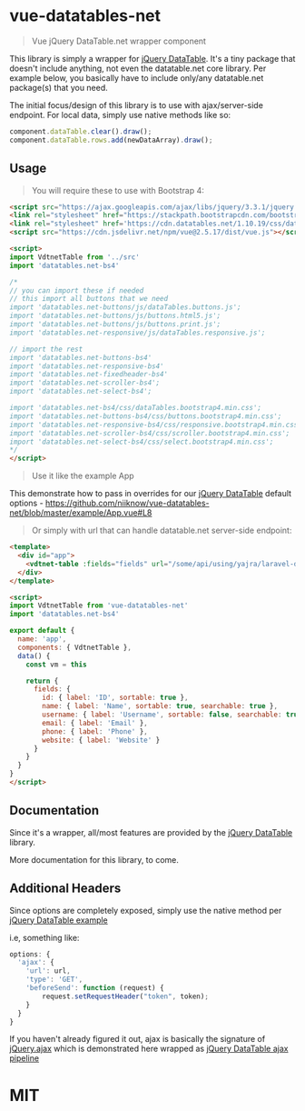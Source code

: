 # vue-datatables-net
> Vue jQuery DataTable.net wrapper component 

This library is simply a wrapper for [jQuery DataTable](https://datatables.net/).  It's a tiny package that doesn't include anything, not even the datatable.net core library.  Per example below, you basically have to include only/any datatable.net package(s) that you need.

The initial focus/design of this library is to use with ajax/server-side endpoint.  For local data, simply use native methods like so:

```javascript
component.dataTable.clear().draw();
component.dataTable.rows.add(newDataArray).draw();
```

## Usage
> You will require these to use with Bootstrap 4:

```html
<script src="https://ajax.googleapis.com/ajax/libs/jquery/3.3.1/jquery.min.js"></script>
<link rel="stylesheet" href="https://stackpath.bootstrapcdn.com/bootstrap/4.1.3/css/bootstrap.min.css" integrity="sha384-MCw98/SFnGE8fJT3GXwEOngsV7Zt27NXFoaoApmYm81iuXoPkFOJwJ8ERdknLPMO" crossorigin="anonymous">
<link rel="stylesheet" href='https://cdn.datatables.net/1.10.19/css/dataTables.bootstrap4.min.css'>
<script src="https://cdn.jsdelivr.net/npm/vue@2.5.17/dist/vue.js"></script>

<script>
import VdtnetTable from '../src'
import 'datatables.net-bs4'

/*
// you can import these if needed
// this import all buttons that we need
import 'datatables.net-buttons/js/dataTables.buttons.js';
import 'datatables.net-buttons/js/buttons.html5.js';
import 'datatables.net-buttons/js/buttons.print.js';
import 'datatables.net-responsive/js/dataTables.responsive.js';

// import the rest
import 'datatables.net-buttons-bs4'
import 'datatables.net-responsive-bs4'
import 'datatables.net-fixedheader-bs4'
import 'datatables.net-scroller-bs4';
import 'datatables.net-select-bs4';

import 'datatables.net-bs4/css/dataTables.bootstrap4.min.css';
import 'datatables.net-buttons-bs4/css/buttons.bootstrap4.min.css';
import 'datatables.net-responsive-bs4/css/responsive.bootstrap4.min.css';
import 'datatables.net-scroller-bs4/css/scroller.bootstrap4.min.css';
import 'datatables.net-select-bs4/css/select.bootstrap4.min.css';
*/
</script>
```

> Use it like the example App

This demonstrate how to pass in overrides for our [jQuery DataTable](https://datatables.net/manual/options) default options - https://github.com/niiknow/vue-datatables-net/blob/master/example/App.vue#L8

> Or simply with url that can handle datatable.net server-side endpoint:

```html
<template>
  <div id="app">
    <vdtnet-table :fields="fields" url="/some/api/using/yajra/laravel-datatables/or/similar" />
  </div>
</template>

<script>
import VdtnetTable from 'vue-datatables-net'
import 'datatables.net-bs4'

export default {
  name: 'app',
  components: { VdtnetTable },
  data() {
    const vm = this

    return {
      fields: {
        id: { label: 'ID', sortable: true },
        name: { label: 'Name', sortable: true, searchable: true },
        username: { label: 'Username', sortable: false, searchable: true  },
        email: { label: 'Email' },
        phone: { label: 'Phone' },
        website: { label: 'Website' }
      }
    }
  }
}
</script>
```

## Documentation
Since it's a wrapper, all/most features are provided by the [jQuery DataTable](https://datatables.net/manual/) library.

More documentation for this library, to come.

## Additional Headers
Since options are completely exposed, simply use the native method per [jQuery DataTable example](https://editor.datatables.net/manual/security#Prevention)

i.e, something like:
```javascript
options: {
  'ajax': {
    'url': url,
    'type': 'GET',
    'beforeSend': function (request) {
        request.setRequestHeader("token", token);
    }
  }
}
```

If you haven't already figured it out, ajax is basically the signature of [jQuery.ajax](http://api.jquery.com/jquery.ajax/) which is demonstrated here wrapped as [jQuery DataTable ajax pipeline](https://datatables.net/examples/server_side/pipeline.html)

# MIT
